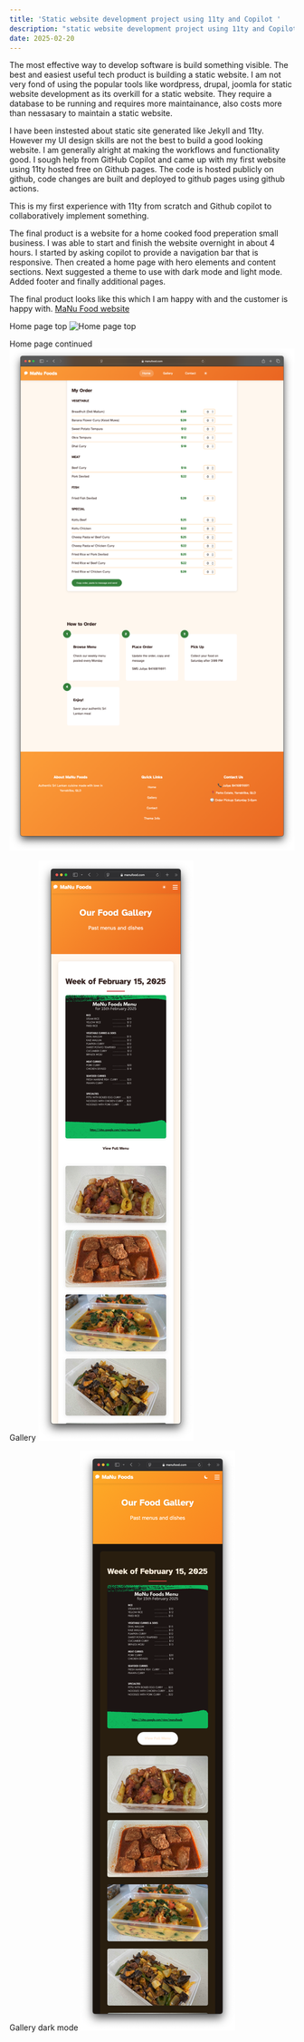 ```yaml
---
title: 'Static website development project using 11ty and Copilot '
description: "static website development project using 11ty and Copilot free hosting quick and easy no maintainance, deployed using github actions to github pages"
date: 2025-02-20
--- 
```


<!-- # First static website development project using 11ty and Copilot  -->

The most effective way to develop software is build something visible. The best and easiest useful tech product is building a static website. I am not very fond of using the popular tools like wordpress, drupal, joomla for static website development as its overkill for a static website. They require a database to be running and requires more maintainance, also costs more than nessasary to maintain a static website. 

I have been instested about static site generated like Jekyll and 11ty. However my UI design skills are not the best to build a good looking website. I am generally alright at making the workflows and functionality good.  I sough help from GitHub Copilot and came up with my first website using 11ty hosted free on Github pages. The code is hosted publicly on github, code changes are built and deployed to github pages using github actions.  

This is my first experience with 11ty from scratch and Github copilot to collaboratively implement something. 

The final product is a website for a home cooked food preperation small business. I was able to start and finish the website overnight in about 4 hours. 
I started by asking copilot to provide a navigation bar that is responsive. Then created a home page with hero elements and content sections. Next suggested a theme to use with dark mode and light mode. Added footer and finally additional pages. 

The final product looks like this which I am happy with and the customer is happy with. 
[MaNu Food website](https://manufood.com)

Home page top
![Home page top](./manufood-home.png)

Home page continued
![Home page continued ](./manufood-home2.png)

Gallery 
![Food gallery](./manufood-gallery.png)

Gallery dark mode
![Food gallery dark mode](./manufood-gallery-dark.png)